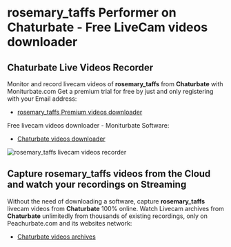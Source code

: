 # rosemary_taffs Performer on Chaturbate - Free LiveCam videos downloader

## Chaturbate Live Videos Recorder

Monitor and record livecam videos of **rosemary_taffs** from **Chaturbate** with Moniturbate.com
Get a premium trial for free by just and only registering with your Email address:
* [rosemary_taffs Premium videos downloader](https://moniturbate.com/request-demo-licence-key.html)

Free livecam videos downloader - Moniturbate Software:
* [Chaturbate videos downloader](https://moniturbate.com/moniturbate-download-software.html)

![rosemary_taffs livecam videos recorder](https://peachurnet.com/templates/moniturbate-software.png)


## Capture rosemary_taffs videos from the Cloud and watch your recordings on Streaming

Without the need of downloading a software, capture **rosemary_taffs** livecam videos from **Chaturbate** 100% online.
Watch Livecam archives from **Chaturbate** unlimitedly from thousands of existing recordings, only on Peachurbate.com and its websites network:
* [Chaturbate videos archives](https://peachurnet.com/)